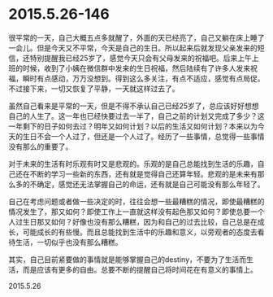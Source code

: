 2015.5.26-146
=============
很平常的一天，自己大概五点多就醒了，外面的天已经亮了，自己又躺在床上睡了一会儿。但是今天又不平常，今天是自己的生日。所以起来后就发现父亲发来的短信，还特别提醒我已经25岁了，感觉今天只会有父母发来的祝福吧。后来上午上班的时候，收到了小姨在微信群中发来的生日祝福，然后陆续有了许多人发来祝福，瞬时有点感动，万万没想到。得到这么多关注，有点不适应，感觉有点局促。不过接下来，一切又恢复了平静，一天就这样过去了。

虽然自己看来是平常的一天，但是不得不承认自己已经25岁了，总应该好好想想自己的人生了。这一年也已经快要过去一半了，自己之前的计划又完成了多少？这一年剩下的日子如何去过？明年又如何计划？以后的生活又如何计划？本来以为今天的生日不会一个人过了，但还是一个人过了。经历了一些事情，总觉得一些事情没有那么的重要了。

对于未来的生活有时乐观有时又是悲观的。乐观的是自己总能找到生活的乐趣，自己还在不断的学习一些新的东西，还有就是觉得自己还算年轻。悲观的是未来有那么多的不确定，感觉还无法掌握自己的命运，还有就是自己可能没有那么年轻了。

自己在考虑问题或者做一些决定的时，往往会想一些最糟糕的情况，即使最糟糕的情况发生了，那又如何？即使工作上一直就这样没有起色那又如何？即使总要一个人过生日那又如何？好像也没有那么糟糕，因为和自己的过去比较，自己总是在成长，可能成长的有些慢。而且总能找到生活中的乐趣和意义，以旁观者的态度去看待生活，一切似乎也没有那么糟糕。

其实，自己目前紧要做的事情就是能够掌握自己的destiny，不要为了生活而生活，而是应该有更多的自由。总要不断的提醒自己将时间花在有意义的事情上。

2015.5.26